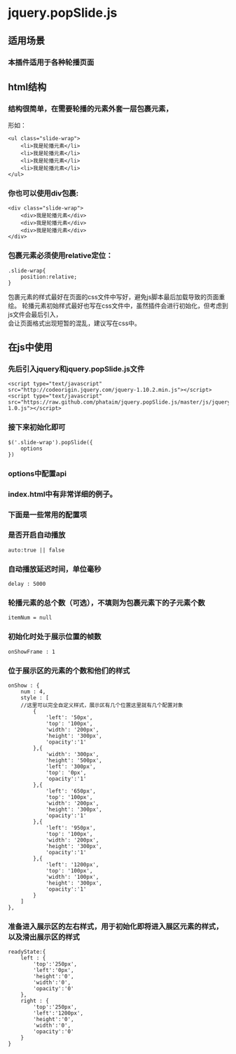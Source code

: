 jquery.popSlide.js
==================

适用场景
-----------------
### 本插件适用于各种轮播页面<br />

html结构
------------------
### 结构很简单，在需要轮播的元素外套一层包裹元素，<br />

形如：

    <ul class="slide-wrap">
        <li>我是轮播元素</li>
        <li>我是轮播元素</li>
        <li>我是轮播元素</li>
        <li>我是轮播元素</li>
    </ul>

### 你也可以使用div包裹:

    <div class="slide-wrap">
        <div>我是轮播元素</div>
        <div>我是轮播元素</div>
        <div>我是轮播元素</div>
    </div>

### 包裹元素必须使用relative定位：

    .slide-wrap{
        position:relative;
    }

包裹元素的样式最好在页面的css文件中写好，避免js脚本最后加载导致的页面重绘。
轮播元素初始样式最好也写在css文件中，虽然插件会进行初始化，但考虑到js文件会最后引入，<br />
会让页面格式出现短暂的混乱，建议写在css中。

在js中使用
-------------
### 先后引入jquery和jquery.popSlide.js文件

    <script type="text/javascript" src="http://codeorigin.jquery.com/jquery-1.10.2.min.js"></script>
    <script type="text/javascript" src="https://raw.github.com/phataim/jquery.popSlide.js/master/js/jquery.popSlide-1.0.js"></script>

### 接下来初始化即可

    $('.slide-wrap').popSlide({
        options
    })

### options中配置api

### index.html中有非常详细的例子。

### 下面是一些常用的配置项

### 是否开启自动播放
    auto:true || false

### 自动播放延迟时间，单位毫秒
    delay : 5000
### 轮播元素的总个数（可选），不填则为包裹元素下的子元素个数
    itemNum = null
### 初始化时处于展示位置的帧数
    onShowFrame : 1
### 位于展示区的元素的个数和他们的样式
    onShow : {
        num : 4,
        style : [
        //这里可以完全自定义样式，展示区有几个位置这里就有几个配置对象
            {
                'left': '50px',
                'top': '100px',
                'width': '200px',
                'height': '300px',
                'opacity':'1'
            },{
                'width': '300px',
                'height': '500px',
                'left': '300px',
                'top': '0px',
                'opacity':'1'
            },{
                'left': '650px',
                'top': '100px',
                'width': '200px',
                'height': '300px',
                'opacity':'1'
            },{
                'left': '950px',
                'top': '100px',
                'width': '200px',
                'height': '300px',
                'opacity':'1'
            },{
                'left': '1200px',
                'top': '100px',
                'width': '100px',
                'height': '300px',
                'opacity':'1'
            }
        ]
    },
### 准备进入展示区的左右样式，用于初始化即将进入展区元素的样式，以及滑出展示区的样式
    readyState:{
        left : {
            'top':'250px',
            'left':'0px',
            'height':'0',
            'width':'0',
            'opacity':'0'
        },
        right : {
            'top':'250px',
            'left':'1200px',
            'height':'0',
            'width':'0',
            'opacity':'0'
        }
    }

